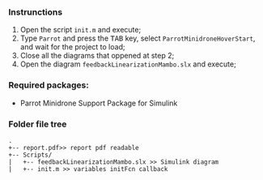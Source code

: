 
### Instrunctions
1. Open the script `init.m` and execute;
2. Type `Parrot` and press the <kbd>TAB</kbd> key, select `ParrotMinidroneHoverStart`, and wait for the project to load;
3. Close all the diagrams that oppened at step 2;
4. Open the diagram `feedbackLinearizationMambo.slx` and execute;

### Required packages:
- Parrot Minidrone Support Package for Simulink

### Folder file tree 

```
.
+-- report.pdf>> report pdf readable
+-- Scripts/ 
|   +-- feedbackLinearizationMambo.slx >> Simulink diagram 
|   +-- init.m >> variables initFcn callback
```
